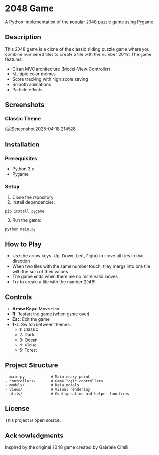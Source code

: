 # 2048 Game

A Python implementation of the popular 2048 puzzle game using Pygame.

## Description

This 2048 game is a clone of the classic sliding puzzle game where you combine numbered tiles to create a tile with the number 2048. The game features:

- Clean MVC architecture (Model-View-Controller)
- Multiple color themes
- Score tracking with high score saving
- Smooth animations
- Particle effects

## Screenshots

### Classic Theme
<!-- Add screenshot of classic theme here -->
(![Screenshot 2025-04-18 214528](https://github.com/user-attachments/assets/6b2aeff5-5e48-4eb2-bf4b-9b52e07a1302)


## Installation

### Prerequisites
- Python 3.x
- Pygame

### Setup
1. Clone the repository
2. Install dependencies:
```
pip install pygame
```
3. Run the game:
```
python main.py
```

## How to Play

- Use the arrow keys (Up, Down, Left, Right) to move all tiles in that direction
- When two tiles with the same number touch, they merge into one tile with the sum of their values
- The game ends when there are no more valid moves
- Try to create a tile with the number 2048!

## Controls

- **Arrow Keys**: Move tiles
- **R**: Restart the game (when game over)
- **Esc**: Exit the game
- **1-5**: Switch between themes:
  - 1: Classic
  - 2: Dark
  - 3: Ocean
  - 4: Violet
  - 5: Forest

## Project Structure

```
- main.py            # Main entry point
- controllers/       # Game logic controllers
- models/            # Data models
- views/             # Visual rendering
- utils/             # Configuration and helper functions
```

## License

This project is open source.

## Acknowledgments

Inspired by the original 2048 game created by Gabriele Cirulli. 

